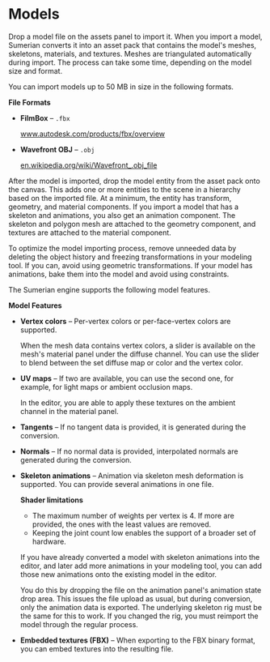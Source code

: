 # Models<a name="assets-models"></a>

Drop a model file on the assets panel to import it\. When you import a model, Sumerian converts it into an asset pack that contains the model's meshes, skeletons, materials, and textures\. Meshes are triangulated automatically during import\. The process can take some time, depending on the model size and format\.

You can import models up to 50 MB in size in the following formats\.

**File Formats**
+ **FilmBox** – `.fbx`

  [ www\.autodesk\.com/products/fbx/overview ](http://www.autodesk.com/products/fbx/overview)
+ **Wavefront OBJ** – `.obj`

  [ en\.wikipedia\.org/wiki/Wavefront\_\.obj\_file ](http://en.wikipedia.org/wiki/Wavefront_.obj_file)

After the model is imported, drop the model entity from the asset pack onto the canvas\. This adds one or more entities to the scene in a hierarchy based on the imported file\. At a minimum, the entity has transform, geometry, and material components\. If you import a model that has a skeleton and animations, you also get an animation component\. The skeleton and polygon mesh are attached to the geometry component, and textures are attached to the material component\.

To optimize the model importing process, remove unneeded data by deleting the object history and freezing transformations in your modeling tool\. If you can, avoid using geometric transformations\. If your model has animations, bake them into the model and avoid using constraints\.

The Sumerian engine supports the following model features\.

**Model Features**
+ **Vertex colors** – Per\-vertex colors or per\-face\-vertex colors are supported\.

  When the mesh data contains vertex colors, a slider is available on the mesh's material panel under the diffuse channel\. You can use the slider to blend between the set diffuse map or color and the vertex color\.
+ **UV maps** – If two are available, you can use the second one, for example, for light maps or ambient occlusion maps\.

  In the editor, you are able to apply these textures on the ambient channel in the material panel\.
+ **Tangents** – If no tangent data is provided, it is generated during the conversion\.
+ **Normals** – If no normal data is provided, interpolated normals are generated during the conversion\.
+ **Skeleton animations** – Animation via skeleton mesh deformation is supported\. You can provide several animations in one file\.

  **Shader limitations**
  + The maximum number of weights per vertex is 4\. If more are provided, the ones with the least values are removed\.
  + Keeping the joint count low enables the support of a broader set of hardware\.

  If you have already converted a model with skeleton animations into the editor, and later add more animations in your modeling tool, you can add those new animations onto the existing model in the editor\.

  You do this by dropping the file on the animation panel's animation state drop area\. This issues the file upload as usual, but during conversion, only the animation data is exported\. The underlying skeleton rig must be the same for this to work\. If you changed the rig, you must reimport the model through the regular process\.
+ **Embedded textures \(FBX\)** – When exporting to the FBX binary format, you can embed textures into the resulting file\.